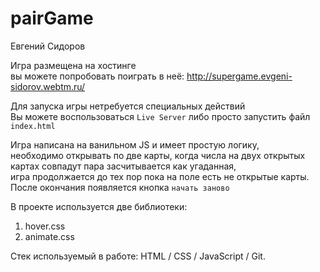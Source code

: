 # pairGame
Евгений Сидоров

Игра размещена на хостинге<br>
вы можете попробовать поиграть в неё: http://supergame.evgeni-sidorov.webtm.ru/

Для запуска игры нетребуется специальных действий<br>
Вы можете воспользоваться `Live Server` либо просто запустить файл `index.html`<br>

Игра написана на ванильном JS и имеет простую логику,<br>
необходимо открывать по две карты, когда числа на двух открытых картах совпадут пара засчитывается как угаданная,<br>
игра продолжается до тех пор пока на поле есть не открытые карты.<br>
После окончания появляется кнопка `начать заново`<br>

В проекте используется две библиотеки:<br>
1. hover.css<br>
2. animate.css<br>

Стек используемый в работе:
HTML / CSS / JavaScript / Git.
